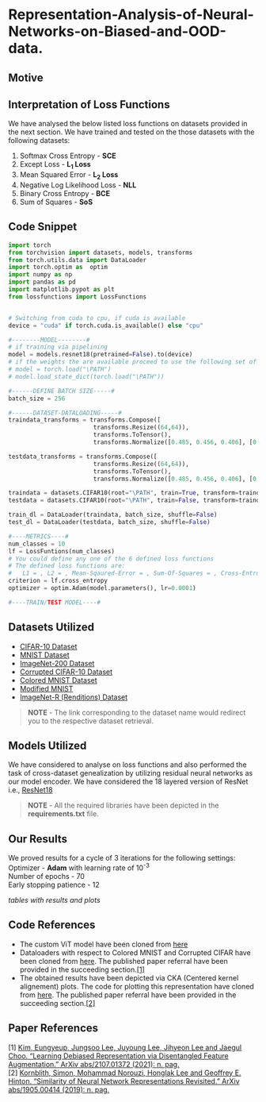 # Representation-Analysis-of-Neural-Networks-on-Biased-and-OOD-data.
## Motive


## Interpretation of Loss Functions
We have analysed the below listed loss functions on datasets provided in the next section. We have trained and tested on the those datasets with the following datasets:<br/>
1. Softmax Cross Entropy - **SCE**
2. Except Loss - **L<sub>1</sub> Loss**
3. Mean Squared Error - **L<sub>2</sub> Loss**
4. Negative Log Likelihood Loss - **NLL**
5. Binary Cross Entropy - **BCE**
6. Sum of Squares - **SoS** 


## Code Snippet
``` python
import torch
from torchvision import datasets, models, transforms
from torch.utils.data import DataLoader
import torch.optim as  optim
import numpy as np
import pandas as pd
import matplotlib.pypot as plt
from lossfunctions import LossFunctions


# Switching from cuda to cpu, if cuda is available
device = "cuda" if torch.cuda.is_available() else "cpu"

#--------MODEL--------#
# if training via pipelining
model = models.resnet18(pretrained=False).to(device)
# if the weights the are available proceed to use the following set of lines
# model = torch.load("\PATH")
# model.load_state_dict(torch.load("\PATH"))

#------DEFINE BATCH SIZE-----#
batch_size = 256

#------DATASET-DATALOADING-----#
traindata_transforms = transforms.Compose([
                        transforms.Resize((64,64)),
                        transforms.ToTensor(),
                        transforms.Normalize([0.485, 0.456, 0.406], [0.229, 0.224, 0.225])])

testdata_transforms = transforms.Compose([
                        transforms.Resize((64,64)),  
                        transforms.ToTensor(),
                        transforms.Normalize([0.485, 0.456, 0.406], [0.229, 0.224, 0.225])])

traindata = datasets.CIFAR10(root="\PATH", train=True, transform=traindata_transforms, download=True) 
testdata = datasets.CIFAR10(root="\PATH", train=False, transform=traindata_transforms, download=True)

train_dl = DataLoader(traindata, batch_size, shuffle=False) 
test_dl = DataLoader(testdata, batch_size, shuffle=False)

#----METRICS----#
num_classes = 10
lf = LossFuntions(num_classes)
# You could define any one of the 6 defined loss functions 
# The defined loss functions are:
#   L1 = , L2 = , Mean-Sqaured-Error = , Sum-Of-Squares = , Cross-Entropy = , Binary Cross-Entropy =  
criterion = lf.cross_entropy
optimizer = optim.Adam(model.parameters(), lr=0.0001)

#----TRAIN/TEST MODEL----#
```

## Datasets Utilized
* [CIFAR-10 Dataset](https://pytorch.org/vision/stable/datasets.html#cifar)
* [MNIST Dataset](https://pytorch.org/vision/stable/datasets.html#mnist)
* [ImageNet-200 Dataset]()
* [Corrupted CIFAR-10 Dataset](https://drive.google.com/drive/folders/1JEOqxrhU_IhkdcRohdbuEtFETUxfNmNT)
* [Colored MNIST Dataset](https://drive.google.com/drive/folders/1JEOqxrhU_IhkdcRohdbuEtFETUxfNmNT)
* [Modified MNIST](https://www.kaggle.com/balraj98/adversarial-discriminative-domain-adaptation/notebook)
* [ImageNet-R (Renditions) Dataset](https://github.com/hendrycks/imagenet-r)

> **NOTE** - The link corresponding to the dataset name would redirect you to the respective dataset retrieval.

## Models Utilized
We have considered to analyse on loss functions and also performed the task of cross-dataset genealization by utilizing residual neural networks as our model encoder. We have considered the 18 layered version of ResNet i.e., [ResNet18](https://arxiv.org/abs/1512.03385)  


> **NOTE** - All the required libraries have been depicted in the **requirements.txt** file.


## Our Results
We proved results for a cycle of 3 iterations for the following settings:<br/> 
Optimizer - **Adam** with learning rate of 10<sup>-3</sup><br/>
Number of epochs - 70<br/>
Early stopping patience - 12<br/>

_tables with results and plots_

## Code References
* The custom ViT model have been cloned from [here](https://github.com/lucidrains/vit-pytorch)
* Dataloaders with respect to Colored MNIST and Corrupted CIFAR have been cloned from [here](https://github.com/kakaoenterprise/Learning-Debiased-Disentangled). The published paper referral have been provided in the succeeding section.[[1]](#1)
* The obtained results have been depicted via CKA (Centered kernel alignement) plots. The code for plotting this representation have cloned from [here](https://github.com/AntixK/PyTorch-Model-Compare). The published paper referral have been provided in the succeeding section.[[2]](#2)
 


## Paper References
<a id="1">[1]</a> [Kim, Eungyeup, Jungsoo Lee, Juyoung Lee, Jihyeon Lee and Jaegul Choo. “Learning Debiased Representation via Disentangled Feature Augmentation.” ArXiv abs/2107.01372 (2021): n. pag.](https://arxiv.org/abs/2107.01372)<br/>
<a id="2">[2]</a> [Kornblith, Simon, Mohammad Norouzi, Honglak Lee and Geoffrey E. Hinton. “Similarity of Neural Network Representations Revisited.” ArXiv abs/1905.00414 (2019): n. pag.](https://arxiv.org/abs/1905.00414)


